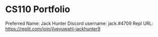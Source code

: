 # CS110 Portfolio 
Preferred Name: Jack Hunter
Discord username: jack.#4709
Repl URL: https://replit.com/join/jlyeyuwahl-jackhunter9